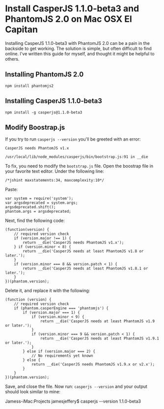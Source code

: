 Install CasperJS 1.1.0-beta3 and PhantomJS 2.0 on Mac OSX El Capitan
====================================================================

Installing CasperJS 1.1.0-beta3 with PhantomJS 2.0 can be a pain in the backside to get working. The solution is simple, but often difficult to find online. I've written this guide for myself, and thought it might be helpful to others.

Installing PhantomJS 2.0
------------------------

    npm install phantomjs2
    
Installing CasperJS 1.1.0-beta3
-------------------------------

    npm install -g casperjs@1.1.0-beta3
    
Modify Boostrap.js
------------------

If you try to run `casperjs --version` you'll be greeted with an error:

    CasperJS needs PhantomJS v1.x
    
    /usr/local/lib/node_modules/casperjs/bin/bootstrap.js:91 in __die
    
To fix, you need to modify the `bootstrap.js` file. Open the boostrap file in your favorite text editor. Under the following line:

    /*jshint maxstatements:34, maxcomplexity:10*/

Paste:

    var system = require('system');
    var argsdeprecated = system.args;
    argsdeprecated.shift();
    phantom.args = argsdeprecated;
    
Next, find the following code:

    (function(version) {
        // required version check
        if (version.major !== 1) {
            return __die('CasperJS needs PhantomJS v1.x');
        } if (version.minor < 8) {
            return __die('CasperJS needs at least PhantomJS v1.8 or later.');
        }
        if (version.minor === 8 && version.patch < 1) {
            return __die('CasperJS needs at least PhantomJS v1.8.1 or later.');
        }
    })(phantom.version);
    
Delete it, and replace it with the following:

    (function (version) {
        // required version check
        if (phantom.casperEngine === 'phantomjs') {
            if (version.major === 1) {
                if (version.minor < 9) {
                    return __die('CasperJS needs at least PhantomJS v1.9 or later.');
                }
                if (version.minor === 9 && version.patch < 1) {
                    return __die('CasperJS needs at least PhantomJS v1.9.1 or later.');
                }
            } else if (version.major === 2) {
                // No requirements yet known
            } else {
                return __die('CasperJS needs PhantomJS v1.9.x or v2.x');
            }
        }
    })(phantom.version);
    
Save, and close the file. Now run: `casperjs --version` and your output should look similar to mine:

  Jamess-iMac:Projects jamesjeffery$ casperjs --version
  1.1.0-beta3


   
